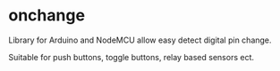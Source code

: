 # onchange
Library for Arduino and NodeMCU allow easy detect digital pin change.

Suitable for push buttons, toggle buttons, relay based sensors ect.
